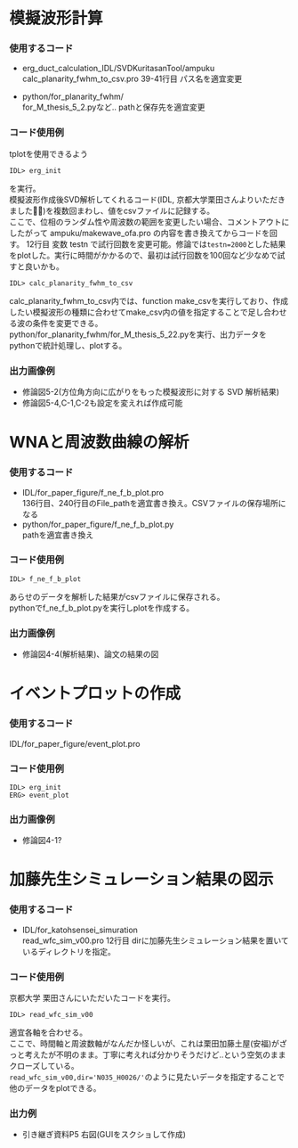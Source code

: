 # 模擬波形計算

### 使用するコード
- erg_duct_calculation_IDL/SVDKuritasanTool/ampuku  
calc_planarity_fwhm_to_csv.pro 39-41行目 パス名を適宜変更  

- python/for_planarity_fwhm/  
for_M_thesis_5_2.pyなど.. pathと保存先を適宜変更  

### コード使用例
tplotを使用できるよう  
```
IDL> erg_init
```
を実行。  
模擬波形作成後SVD解析してくれるコード(IDL, 京都大学栗田さんよりいただきました🙇‍♀️)を複数回まわし、値をcsvファイルに記録する。  
ここで、位相のランダム性や周波数の範囲を変更したい場合、コメントアウトにしたがって ampuku/makewave_ofa.pro の内容を書き換えてからコードを回す。 
12行目 変数 testn で試行回数を変更可能。修論では`testn=2000`とした結果をplotした。実行に時間がかかるので、最初は試行回数を100回など少なめで試すと良いかも。
```
IDL> calc_planarity_fwhm_to_csv
```
calc_planarity_fwhm_to_csv内では、function make_csvを実行しており、作成したい模擬波形の種類に合わせてmake_csv内の値を指定することで足し合わせる波の条件を変更できる。  
python/for_planarity_fwhm/for_M_thesis_5_22.pyを実行、出力データをpythonで統計処理し、plotする。  

### 出力画像例
- 修論図5-2(方位角方向に広がりをもった模擬波形に対する SVD 解析結果)
- 修論図5-4,C-1,C-2も設定を変えれば作成可能  
  



# WNAと周波数曲線の解析

### 使用するコード
- IDL/for_paper_figure/f_ne_f_b_plot.pro  
136行目、240行目のFile_pathを適宜書き換え。CSVファイルの保存場所になる
- python/for_paper_figure/f_ne_f_b_plot.py  
pathを適宜書き換え  

### コード使用例
```
IDL> f_ne_f_b_plot
```
あらせのデータを解析した結果がcsvファイルに保存される。  
pythonでf_ne_f_b_plot.pyを実行しplotを作成する。  

### 出力画像例
- 修論図4-4(解析結果)、論文の結果の図  
  


# イベントプロットの作成

### 使用するコード
IDL/for_paper_figure/event_plot.pro

### コード使用例
```
IDL> erg_init  
ERG> event_plot
```

### 出力画像例
- 修論図4-1?  
  

# 加藤先生シミュレーション結果の図示

### 使用するコード
- IDL/for_katohsensei_simuration  
read_wfc_sim_v00.pro 12行目 dirに加藤先生シミュレーション結果を置いているディレクトリを指定。  

### コード使用例
京都大学 栗田さんにいただいたコードを実行。  
```
IDL> read_wfc_sim_v00
```
適宜各軸を合わせる。  
ここで、時間軸と周波数軸がなんだか怪しいが、これは栗田加藤土屋(安福)がざっと考えたが不明のまま。丁寧に考えれば分かりそうだけど..という空気のままクローズしている。  
`read_wfc_sim_v00,dir='N035_H0026/'`のように見たいデータを指定することで他のデータをplotできる。  

### 出力例
- 引き継ぎ資料P5 右図(GUIをスクショして作成)  

